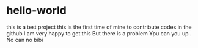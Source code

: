 # hello-world
this is a test project
this is the first time of mine to contribute codes in the github
I am very happy to get this
But there is a problem
Ypu can you up . No can no bibi

